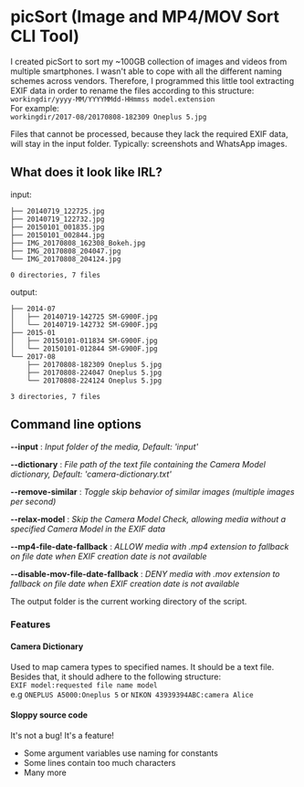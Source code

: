 # picSort (Image and MP4/MOV Sort CLI Tool)

I created picSort to sort my ~100GB collection of images and videos from multiple smartphones. I wasn't able to cope with all the different naming schemes across vendors. Therefore, I programmed this little tool extracting EXIF data in order to rename the files according to this structure: `workingdir/yyyy-MM/YYYYMMdd-HHmmss model.extension`  
 For example:  
 `workingdir/2017-08/20170808-182309 Oneplus 5.jpg`

Files that cannot be processed, because they lack the required EXIF data, will stay in the input folder. Typically: screenshots and WhatsApp images.

## What does it look like IRL?
input:  
```  
├── 20140719_122725.jpg  
├── 20140719_122732.jpg  
├── 20150101_001835.jpg  
├── 20150101_002844.jpg  
├── IMG_20170808_162308_Bokeh.jpg  
├── IMG_20170808_204047.jpg  
└── IMG_20170808_204124.jpg  

0 directories, 7 files  
```

output:  
```
├── 2014-07
│   ├── 20140719-142725 SM-G900F.jpg
│   └── 20140719-142732 SM-G900F.jpg
├── 2015-01
│   ├── 20150101-011834 SM-G900F.jpg
│   └── 20150101-012844 SM-G900F.jpg
└── 2017-08
    ├── 20170808-182309 Oneplus 5.jpg
    ├── 20170808-224047 Oneplus 5.jpg
    └── 20170808-224124 Oneplus 5.jpg

3 directories, 7 files
```

## Command line options

**--input** : *Input folder of the media, Default: 'input'*

**--dictionary** : *File path of the text file containing the Camera Model dictionary, Default: 'camera-dictionary.txt'*

**--remove-similar** : *Toggle skip behavior of similar images (multiple images per second)*

**--relax-model** : *Skip the Camera Model Check, allowing media without a specified Camera Model in the EXIF data*

**--mp4-file-date-fallback** : *ALLOW media with .mp4 extension to fallback on file date when EXIF creation date is not available*

**--disable-mov-file-date-fallback** : *DENY media with .mov extension to fallback on file date when EXIF creation date is not available*

The output folder is the current working directory of the script.

### Features

#### Camera Dictionary
Used to map camera types to specified names. It should be a text file. Besides that, it should adhere to the following structure:  
`EXIF model:requested file name model`  
 e.g `ONEPLUS A5000:Oneplus 5` or `NIKON 43939394ABC:camera Alice`

 #### Sloppy source code
 It's not a bug! It's a feature!
 - Some argument variables use naming for constants
 - Some lines contain too much characters
 - Many more
